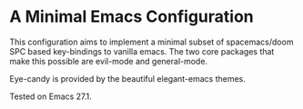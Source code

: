 
# A Minimal Emacs Configuration

This configuration aims to implement a minimal subset of spacemacs/doom SPC
based key-bindings to vanilla emacs. The two core packages that make
this possible are evil-mode and general-mode.

Eye-candy is provided by the beautiful elegant-emacs themes.

Tested on Emacs 27.1.
